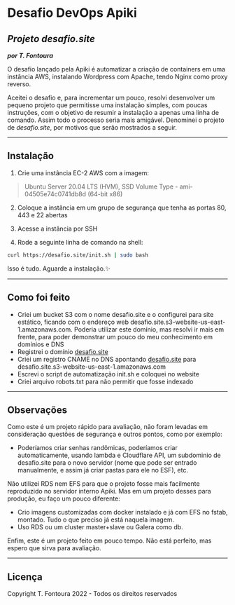 # Desafio DevOps Apiki
## _Projeto desafio.site_  
**_por T. Fontoura_**

O desafio lançado pela Apiki é automatizar a criação de containers em uma instância AWS, instalando Wordpress com Apache, tendo Nginx como proxy reverso.

Aceitei o desafio e, para incrementar um pouco, resolvi desenvolver um pequeno projeto que permitisse uma instalação simples, com poucas instruções, com o objetivo de resumir a instalação a apenas uma linha de comando. Assim todo o processo seria mais amigável.
Denominei o projeto de *desafio.site*, por motivos que serão mostrados a seguir.

---
## Instalação

1. Crie uma instância EC-2 AWS com a imagem: 
 > Ubuntu Server 20.04 LTS (HVM), SSD Volume Type - ami-04505e74c0741db8d (64-bit x86) 

2. Coloque a instância em um grupo de segurança que tenha as portas 80, 443 e 22 abertas

3. Acesse a instância por SSH

4. Rode a seguinte linha de comando na shell:

```sh
curl https://desafio.site/init.sh | sudo bash
```
Isso é tudo. Aguarde a instalação.✨
 
---
## Como foi feito

- Criei um bucket S3 com o nome desafio.site e o configurei para site estático, ficando com o endereço web desafio.site.s3-website-us-east-1.amazonaws.com. Poderia utilizar este domínio, mas resolvi ir mais em frente, para poder demonstrar um pouco do meu conhecimento em domínios e DNS
- Registrei o domínio [desafio.site](https://desafio.site)
- Criei um registro CNAME no DNS apontando [desafio.site](https://desafio.site) para desafio.site.s3-website-us-east-1.amazonaws.com
- Escrevi o script de automatização init.sh e coloquei no website
- Criei arquivo robots.txt para não permitir que fosse indexado

---
 ## Observações

Como este é um projeto rápido para avaliação, não foram levadas em consideração questões de segurança e outros pontos, como por exemplo: 
- Poderíamos criar senhas randômicas, poderíamos criar automaticamente, usando lambda e Cloudflare API, um subdominio de desafio.site para o novo servidor (nome que pode ser entrado manualmente, e assim já criar pastas para ele no ESF), etc.

Não utilizei RDS nem EFS para que o projeto fosse mais facilmente reproduzido no servidor interno Apiki. Mas em um projeto desses para produção, eu faço um pouco diferente:
 - Crio imagens customizadas com docker instalado e já com EFS no fstab, montado. Tudo o que preciso já está naquela imagem.  
 - Uso RDS ou um cluster master+slave ou Galera como db.


Enfim, este é um projeto feito em pouco tempo. Não está perfeito, mas espero que sirva para avaliação.


---
## Licença
Copyright T. Fontoura 2022 - Todos os direitos reservados


